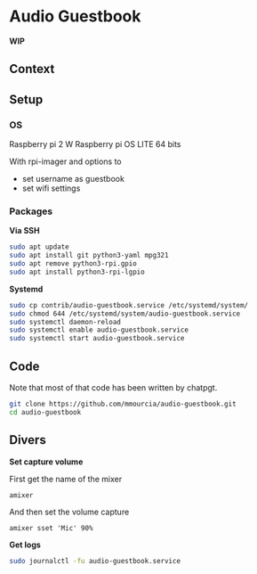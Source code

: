 # Audio Guestbook

**WIP**

## Context

## Setup

### OS

Raspberry pi 2 W
Raspberry pi OS LITE 64 bits

With rpi-imager and options to 

* set username as guestbook
* set wifi settings

### Packages

**Via SSH**

```sh
sudo apt update
sudo apt install git python3-yaml mpg321
sudo apt remove python3-rpi.gpio
sudo apt install python3-rpi-lgpio
```

**Systemd**

```sh
sudo cp contrib/audio-guestbook.service /etc/systemd/system/
sudo chmod 644 /etc/systemd/system/audio-guestbook.service 
sudo systemctl daemon-reload
sudo systemctl enable audio-guestbook.service
sudo systemctl start audio-guestbook.service
```


## Code

Note that most of that code has been written by chatpgt.

```sh
git clone https://github.com/mmourcia/audio-guestbook.git
cd audio-guestbook
```


## Divers

**Set capture volume**

First get the name of the mixer

```
amixer
```

And then set the volume capture

```
amixer sset 'Mic' 90%
```

**Get logs**

```sh
sudo journalctl -fu audio-guestbook.service
```

